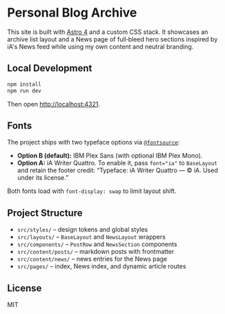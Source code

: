 # Personal Blog Archive

This site is built with [Astro 4](https://astro.build/) and a custom CSS stack. It showcases an archive list layout and a News page of full‑bleed hero sections inspired by iA's News feed while using my own content and neutral branding.

## Local Development

```bash
npm install
npm run dev
```

Then open [http://localhost:4321](http://localhost:4321).

## Fonts

The project ships with two typeface options via [`@fontsource`](https://fontsource.org/):

- **Option B (default):** IBM Plex Sans (with optional IBM Plex Mono).
- **Option A:** iA Writer Quattro. To enable it, pass `font="ia"` to `BaseLayout` and retain the footer credit: “Typeface: iA Writer Quattro — © iA. Used under its license.”

Both fonts load with `font-display: swap` to limit layout shift.

## Project Structure

- `src/styles/` – design tokens and global styles
- `src/layouts/` – `BaseLayout` and `NewsLayout` wrappers
- `src/components/` – `PostRow` and `NewsSection` components
- `src/content/posts/` – markdown posts with frontmatter
- `src/content/news/` – news entries for the News page
- `src/pages/` – index, News index, and dynamic article routes

## License

MIT

